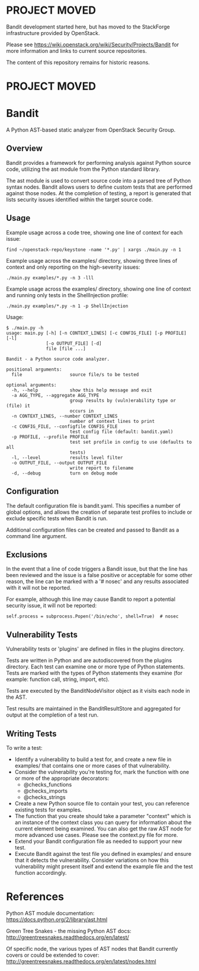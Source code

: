 PROJECT MOVED
=============

Bandit development started here, but has moved to the StackForge infrastructure provided by OpenStack.

Please see https://wiki.openstack.org/wiki/Security/Projects/Bandit for more information and links to current source repositories.

The content of this repository remains for historic reasons.

PROJECT MOVED
=============




Bandit
======

A Python AST-based static analyzer from OpenStack Security Group.


Overview
--------
Bandit provides a framework for performing analysis against Python source code,
utilizing the ast module from the Python standard library.

The ast module is used to convert source code into a parsed tree of Python
syntax nodes.  Bandit allows users to define custom tests that are performed
against those nodes.  At the completion of testing, a report is generated that
lists security issues identified within the target source code.


Usage
-----
Example usage across a code tree, showing one line of context for each issue:

    find ~/openstack-repo/keystone -name '*.py' | xargs ./main.py -n 1


Example usage across the examples/ directory, showing three lines of context
and only reporting on the high-severity issues:

    ./main.py examples/*.py -n 3 -lll


Example usage across the examples/ directory, showing one line of context and
running only tests in the ShellInjection profile:

    ./main.py examples/*.py -n 1 -p ShellInjection


Usage:

    $ ./main.py -h
    usage: main.py [-h] [-n CONTEXT_LINES] [-c CONFIG_FILE] [-p PROFILE] [-l]
                   [-o OUTPUT_FILE] [-d]
                   file [file ...]

    Bandit - a Python source code analyzer.

    positional arguments:
      file                  source file/s to be tested

    optional arguments:
      -h, --help            show this help message and exit
      -a AGG_TYPE, --aggregate AGG_TYPE
                            group results by (vuln)erability type or (file) it
                            occurs in
      -n CONTEXT_LINES, --number CONTEXT_LINES
                            number of context lines to print
      -c CONFIG_FILE, --configfile CONFIG_FILE
                            test config file (default: bandit.yaml)
      -p PROFILE, --profile PROFILE
                            test set profile in config to use (defaults to all
                            tests)
      -l, --level           results level filter
      -o OUTPUT_FILE, --output OUTPUT_FILE
                            write report to filename
      -d, --debug           turn on debug mode


Configuration
-------------
The default configuration file is bandit.yaml.  This specifies a number of
global options, and allows the creation of separate test profiles to include
or exclude specific tests when Bandit is run.

Additional configuration files can be created and passed to Bandit as a
command line argument.


Exclusions
----------
In the event that a line of code triggers a Bandit issue, but that the line
has been reviewed and the issue is a false positive or acceptable for some
other reason, the line can be marked with a '# nosec' and any results
associated with it will not be reported.

For example, although this line may cause Bandit to report a potential
security issue, it will not be reported:

    self.process = subprocess.Popen('/bin/echo', shell=True)  # nosec


Vulnerability Tests
-------------------
Vulnerability tests or 'plugins' are defined in files in the plugins directory.

Tests are written in Python and are autodiscovered from the plugins directory.
Each test can examine one or more type of Python statements.  Tests are marked
with the types of Python statements they examine (for example: function call,
string, import, etc).

Tests are executed by the BanditNodeVisitor object as it visits each node in
the AST.  

Test results are maintained in the BanditResultStore and aggregated for output
at the completion of a test run.


Writing Tests
-------------
To write a test:
 - Identify a vulnerability to build a test for, and create a new file in
   examples/ that contains one or more cases of that vulnerability.
 - Consider the vulnerability you're testing for, mark the function with one
   or more of the appropriate decorators:
      - @checks_functions
	  - @checks_imports
	  - @checks_strings
 - Create a new Python source file to contain your test, you can reference
   existing tests for examples.
 - The function that you create should take a parameter "context" which is
   an instance of the context class you can query for information about the
   current element being examined.  You can also get the raw AST node for
   more advanced use cases.  Please see the context.py file for more.
 - Extend your Bandit configuration file as needed to support your new test.
 - Execute Bandit against the test file you defined in examples/ and ensure
   that it detects the vulnerability.  Consider variations on how this
   vulnerability might present itself and extend the example file and the test
   function accordingly.


References
==========

Python AST module documentation: https://docs.python.org/2/library/ast.html

Green Tree Snakes - the missing Python AST docs:
http://greentreesnakes.readthedocs.org/en/latest/

Of specific node, the various types of AST nodes that Bandit currently covers
or could be extended to cover:
http://greentreesnakes.readthedocs.org/en/latest/nodes.html


